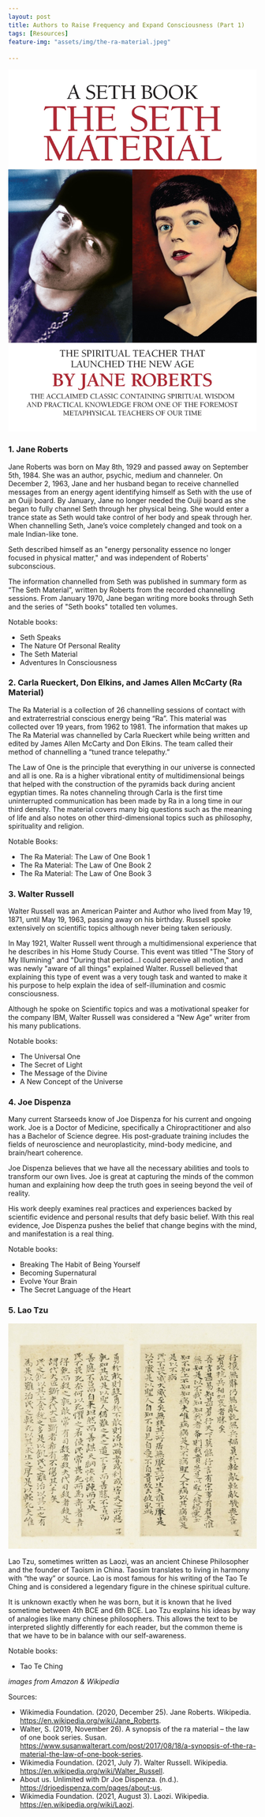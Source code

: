 ```yaml
---
layout: post
title: Authors to Raise Frequency and Expand Consciousness (Part 1)
tags: [Resources]
feature-img: "assets/img/the-ra-material.jpeg"

---
```


![alt text](https://raw.githubusercontent.com/starseedstories/starseedstories.github.io/main/assets/img/jane-roberts.jpeg "Jane Roberts")

### 1. Jane Roberts

Jane Roberts was born on May 8th, 1929 and passed away on September 5th, 1984. She was an author, psychic, medium and channeler. On December 2, 1963, Jane and her husband began to receive channelled messages from an energy agent identifying himself as Seth with the use of an Ouiji board. By January, Jane no longer needed the Ouiji board as she began to fully channel Seth through her physical being. She would enter a trance state as Seth would take control of her body and speak through her. When channelling Seth, Jane’s voice completely changed and took on a male Indian-like tone.

Seth described himself as an "energy personality essence no longer focused in physical matter," and was independent of Roberts' subconscious. 

The information channelled from Seth was published in summary form as “The Seth Material”, written by Roberts from the recorded channelling sessions. From January 1970, Jane began writing more books through Seth and the series of "Seth books" totalled ten volumes.

Notable books:

* Seth Speaks
* The Nature Of Personal Reality
* The Seth Material
* Adventures In Consciousness

### 2. Carla Rueckert, Don Elkins, and James Allen McCarty (Ra Material)

The Ra Material is a collection of 26 channelling sessions of contact with and extraterrestrial conscious energy being “Ra”. This material was collected over 19 years, from 1962 to 1981. The information that makes up The Ra Material was channelled by Carla Rueckert while being written and edited by James Allen McCarty and Don Elkins. The team called their method of channelling a “tuned trance telepathy.”

The Law of One is the principle that everything in our universe is connected and all is one. Ra is a higher vibrational entity of multidimensional beings that helped with the construction of the pyramids back during ancient egyptian times. Ra notes channeling through Carla is the first time uninterrupted communication has been made by Ra in a long time in our third density. The material covers many big questions such as the meaning of life and also notes on other third-dimensional topics such as philosophy, spirituality and religion. 

Notable Books:

* The Ra Material: The Law of One Book 1
* The Ra Material: The Law of One Book 2
* The Ra Material: The Law of One Book 3

### 3. Walter Russell

Walter Russell was an American Painter and Author who lived from May 19, 1871, until May 19, 1963, passing away on his birthday. Russell spoke extensively on scientific topics although never being taken seriously. 

In May 1921, Walter Russell went through a multidimensional experience that he describes in his Home Study Course. This event was titled "The Story of My Illumining" and  "During that period...I could perceive all motion," and was newly "aware of all things" explained Walter. Russell believed that explaining this type of event was a very tough task and wanted to make it his purpose to help explain the idea of self-illumination and cosmic consciousness.

Although he spoke on Scientific topics and was a motivational speaker for the company IBM, Walter Russell was considered a “New Age” writer from his many publications.

Notable books:

* The Universal One
* The Secret of Light
* The Message of the Divine
* A New Concept of the Universe

### 4. Joe Dispenza

Many current Starseeds know of Joe Dispenza for his current and ongoing work. Joe is a Doctor of Medicine, specifically a Chiropractitioner and also has a Bachelor of Science degree. His post-graduate training includes the fields of neuroscience and neuroplasticity, mind-body medicine, and brain/heart coherence. 

Joe Dispenza believes that we have all the necessary abilities and tools to transform our own lives. Joe is great at capturing the minds of the common human and explaining how deep the truth goes in seeing beyond the veil of reality. 

His work deeply examines real practices and experiences backed by scientific evidence and personal results that defy basic belief. With this real evidence, Joe Dispenza pushes the belief that change begins with the mind, and manifestation is a real thing. 

Notable books:
* Breaking The Habit of Being Yourself	
* Becoming Supernatural
* Evolve Your Brain
* The Secret Language of the Heart

### 5. Lao Tzu

![alt text](https://raw.githubusercontent.com/starseedstories/starseedstories.github.io/main/assets/img/tao_te_ching.jpeg "Tao Te Ching Scripture")

Lao Tzu, sometimes written as Laozi, was an ancient Chinese Philosopher and the founder of Taoism in China. Taosim translates to living in harmony with “the way” or source. Lao is most famous for his writing of the Tao Te Ching and is considered a legendary figure in the chinese spiritual culture. 

It is unknown exactly when he was born, but it is known that he lived sometime between 4th BCE and 6th BCE. Lao Tzu explains his ideas by way of analogies like many chinese philosophers. This allows the text to be interpreted slightly differently for each reader, but the common theme is that we have to be in balance with our self-awareness.

Notable books:
* Tao Te Ching

_images from Amazon & Wikipedia_

Sources:
* Wikimedia Foundation. (2020, December 25). Jane Roberts. Wikipedia. https://en.wikipedia.org/wiki/Jane_Roberts. 
* Walter, S. (2019, November 26). A synopsis of the ra material – the law of one book series. Susan. https://www.susanwalterart.com/post/2017/08/18/a-synopsis-of-the-ra-material-the-law-of-one-book-series. 
* Wikimedia Foundation. (2021, July 7). Walter Russell. Wikipedia. https://en.wikipedia.org/wiki/Walter_Russell. 
* About us. Unlimited with Dr Joe Dispenza. (n.d.). https://drjoedispenza.com/pages/about-us. 
* Wikimedia Foundation. (2021, August 3). Laozi. Wikipedia. https://en.wikipedia.org/wiki/Laozi. 